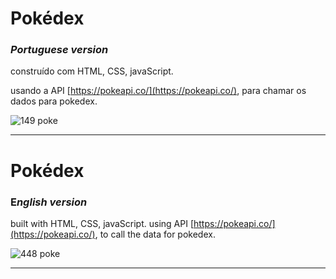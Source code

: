 # Pokédex

### *Portuguese version*

construído com HTML, CSS, javaScript.

usando a API [https://pokeapi.co/](https://pokeapi.co/), para chamar os dados para pokedex.

![149 poke](https://user-images.githubusercontent.com/105403914/181127051-3052ab23-7516-4a4b-bfb2-8beff6b7364d.png)

---

# Pokédex

### E*nglish version*

built with HTML, CSS, javaScript.
using API [https://pokeapi.co/](https://pokeapi.co/), to call the data for pokedex.

![448 poke](https://user-images.githubusercontent.com/105403914/181127054-9d722173-3578-4ec8-999b-1862902406fa.png)

---
